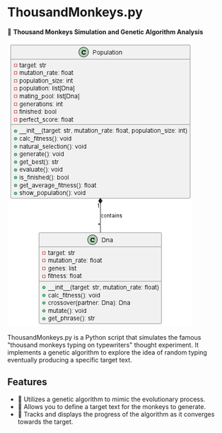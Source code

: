 # ThousandMonkeys.py

🐒 **Thousand Monkeys Simulation and Genetic Algorithm Analysis**

![Class Diagram](class.png)

ThousandMonkeys.py is a Python script that simulates the famous "thousand monkeys typing on typewriters" thought experiment. It implements a genetic algorithm to explore the idea of random typing eventually producing a specific target text.

## Features

-   🧬 Utilizes a genetic algorithm to mimic the evolutionary process.
-   📜 Allows you to define a target text for the monkeys to generate.
-   🔄 Tracks and displays the progress of the algorithm as it converges towards the target.
